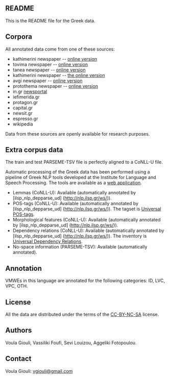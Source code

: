 README
------
This is the README file for the Greek data.


Corpora
-------
All annotated data come from one of these sources:

* kathimerini newspaper -- [online version](http://www.kathimerini.gr)
* tovima newspaper -- [online version](http://www.tovima.gr)
* tanea newspaper -- [online version](http://www.tanea.gr)
* kathimerini newspaper -- [the online version](http://www.kathimerini.gr)
* avgi newspaper -- [online version](http://avgi.gr)
* protothema newspaper -- [online version](http://protothema.gr)
* in.gr [newsportal](http://www.in.gr)
* iefimerida.gr
* protagon.gr
* capital.gr
* newsit.gr
* espresso.gr
* wikipedia

Data from these sources are openly available for research purposes.


Extra corpus data
-----------------
The train and test PARSEME-TSV file is perfectly aligned to a CoNLL-U file.

Automatic processing of the Greek data has been performed using a pipeline of Greek NLP tools developed at the Institute for Language and Speech Processing. The tools are available as a [web application](http://nlp.ilsp.gr/ws/).

* Lemmas (CoNLL-U): Available (automatically annotated by [ilsp_nlp_depparse_ud] (http://nlp.ilsp.gr/ws/)).
* POS-tags (CoNLL-U): Available (automatically annotated by [ilsp_nlp_depparse_ud] (http://nlp.ilsp.gr/ws/)). The tagset is [Universal POS-tags](http://universaldependencies.org/u/pos).
* Morphological features (CoNLL-U): Available (automatically annotated by [ilsp_nlp_depparse_ud] (http://nlp.ilsp.gr/ws/)).
* Dependency relations (CoNLL-U): Available (automatically annotated by [ilsp_nlp_depparse_ud] (http://nlp.ilsp.gr/ws/)). The inventory is [Universal Dependency Relations](http://universaldependencies.org/u/dep).
* No-space information (PARSEME-TSV): Available (automatically annotated).

Annotation
----------
VMWEs in this language are annotated for the following categories: ID, LVC, VPC, OTH.

License
----------
All the data are distributed under the terms of the [CC-BY-NC-SA](https://creativecommons.org/licenses/by-nc-sa/4.0/) license.

Authors
-------
Voula Giouli, Vassiliki Foufi, Sevi Louizou, Aggeliki Fotopoulou.

Contact
----------
Voula Giouli: vgiouli@gmail.com

